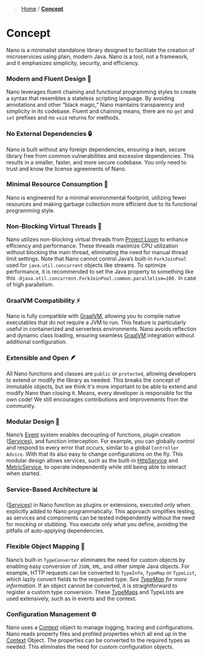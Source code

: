> [Home](../../../README.md) / **[Concept](README.md)**

# Concept

Nano is a minimalist standalone library designed to facilitate the creation of microservices using plain, modern Java. 
Nano is a tool, not a framework, and it emphasizes simplicity, security, and efficiency.

### Modern and Fluent Design 🚀

Nano leverages fluent chaining and functional programming styles to create a syntax that resembles a stateless scripting
language. By avoiding annotations and other “black magic,” Nano maintains transparency and simplicity in its codebase.
Fluent and chaining means, there are no `get` and `set` prefixes and no `void` returns for methods.

### No External Dependencies 🔒

Nano is built without any foreign dependencies, ensuring a lean, secure library free from common vulnerabilities and
excessive dependencies. This results in a smaller, faster, and more secure codebase. You only need to trust and know the
license agreements of Nano.

### Minimal Resource Consumption 🌱

Nano is engineered for a minimal environmental footprint, utilizing fewer resources and making garbage collection more
efficient due to its functional programming style.

### Non-Blocking Virtual Threads 🧵

Nano utilizes non-blocking virtual threads from [Project Loom](https://jdk.java.net/loom/) to enhance efficiency and
performance. These threads maximize CPU utilization without blocking the main thread, eliminating the need for manual
thread limit settings.
Note that Nano cannot control Java’s built-in `ForkJoinPool` used for `java.util.concurrent` objects like streams.
To optimize performance, it is recommended to set the Java property to something like
this `-Djava.util.concurrent.ForkJoinPool.common.parallelism=100.` in case of high parallelism.

### GraalVM Compatibility ⚡

Nano is fully compatible with [GraalVM](https://www.graalvm.org), allowing you to compile native executables that do not
require a JVM to run. This feature is particularly useful in containerized and serverless environments.
Nano avoids reflection and dynamic class loading, ensuring seamless [GraalVM](https://www.graalvm.org) integration
without additional configuration.

### Extensible and Open 🪶

All Nano functions and classes are `public` or `protected`, allowing developers to extend or modify the library as
needed. This breaks the concept of immutable objects, but we think it's more important to be able to extend and modify
Nano than closing it. Means, every developer is responsible for the own code!
We still encourages contributions and improvements from the community.

### Modular Design 🧩

Nano’s [Event](../../events/README.md) system enables decoupling of functions, plugin
creation ([Services](../../services/README.md)), and function interception.
For example, you can globally control and respond to every error that occurs, similar to a global `Controller Advice`.
With that its also easy to change configurations on the fly.
This modular design allows services, such as the built-in [HttpService](../../services/httpservice/README.md) and
[MetricService](../../services/metricservice/README.md), to operate independently while still being able to interact
when started.

### Service-Based Architecture 📊

([Services](../../services/README.md)) in Nano function as plugins or extensions, executed only when explicitly added to
Nano programmatically.
This approach simplifies testing, as services and components can be tested independently without the need for mocking or
stubbing.
You execute only what you define, avoiding the pitfalls of auto-applying dependencies.

### Flexible Object Mapping 🔄

Nano’s built-in `TypeConverter` eliminates the need for custom objects by enabling easy conversion of `JSON`, `XML`, and
other simple Java objects.
For example, HTTP requests can be converted to `TypeInfo`, `TypeMap` or `TypeList`, which lazily convert fields to
the requested type. _See [TypeMap](https://github.com/YunaBraska/type-map) for more information._
If an object cannot be converted, it is straightforward to register a custom type conversion.
These [TypeMaps](https://github.com/YunaBraska/type-map) and TypeLists are used extensively, such as in events and the context.

### Configuration Management ⚙️

Nano uses a [Context](../../context/README.md) object to manage logging, tracing and configurations.
Nano reads property files and profiled properties which all end up in the [Context](../../context/README.md) Object.
The properties can be converted to the required types as needed.
This eliminates the need for custom configuration objects.




